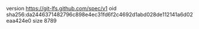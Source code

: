 version https://git-lfs.github.com/spec/v1
oid sha256:da2446371482796c898e4ec31fd6f2c4692d1abd028de112141a6d02eaa424e0
size 8789
